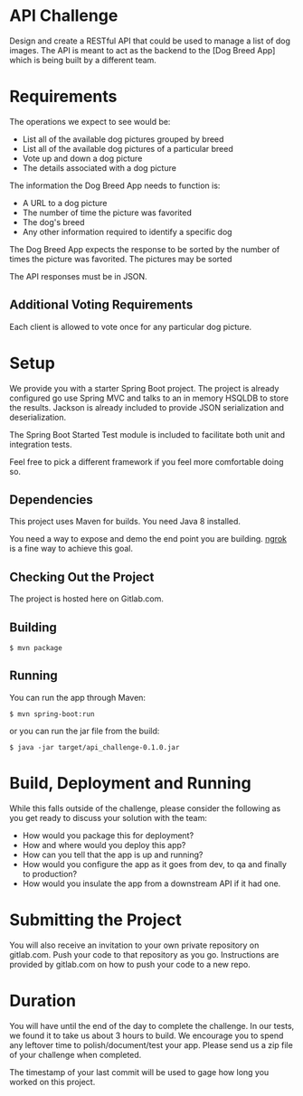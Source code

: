
# API Challenge

Design and create a RESTful API that could be used to manage a list of dog images. The API is meant to act as the backend to the [Dog Breed App] which is being built by a different team.

# Requirements

The operations we expect to see would be:

* List all of the available dog pictures grouped by breed
* List all of the available dog pictures of a particular breed
* Vote up and down a dog picture
* The details associated with a dog picture

The information the Dog Breed App needs to function is:

* A URL to a dog picture
* The number of time the picture was favorited
* The dog's breed
* Any other information required to identify a specific dog

The Dog Breed App expects the response to be sorted by the number of times the picture was favorited. The pictures may be sorted

The API responses must be in JSON.

## Additional Voting Requirements

Each client is allowed to vote once for any particular dog picture.

# Setup

We provide you with a starter Spring Boot project. The project is already configured go use Spring MVC and talks to an in memory HSQLDB to store the results.
Jackson is already included to provide JSON serialization and deserialization.

The Spring Boot Started Test module is included to facilitate both unit and integration tests.

Feel free to pick a different framework if you feel more comfortable doing so.

## Dependencies

This project uses Maven for builds.
You need Java 8 installed.

You need a way to expose and demo the end point you are building. [ngrok](https://ngrok.com/) is a fine way to achieve this goal.

## Checking Out the Project

The project is hosted here on Gitlab.com.

## Building

```
$ mvn package
```

## Running

You can run the app through Maven:

```
$ mvn spring-boot:run
```

or you can run the jar file from the build:

```
$ java -jar target/api_challenge-0.1.0.jar
```

# Build, Deployment and Running

While this falls outside of the challenge, please consider the following as you get ready to discuss your solution with the team:

* How would you package this for deployment?
* How and where would you deploy this app?
* How can you tell that the app is up and running?
* How would you configure the app as it goes from dev, to qa and finally to production?
* How would you insulate the app from a downstream API if it had one.

# Submitting the Project

You will also receive an invitation to your own private repository on gitlab.com. Push your code to that repository as
you go. Instructions are provided by gitlab.com on how to push your code to a new repo.

# Duration

You will have until the end of the day to complete the challenge. In our tests, we found it to take us about 3 hours to build.
We encourage you to spend any leftover time to polish/document/test your app. Please send us a zip file of your challenge when completed.

The timestamp of your last commit will be used to gage how long you worked on this project.


